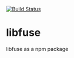 [![Build Status](https://semaphoreci.com/api/v1/piranna/libfuse/branches/master/badge.svg)](https://semaphoreci.com/piranna/libfuse)

# libfuse

libfuse as a npm package
